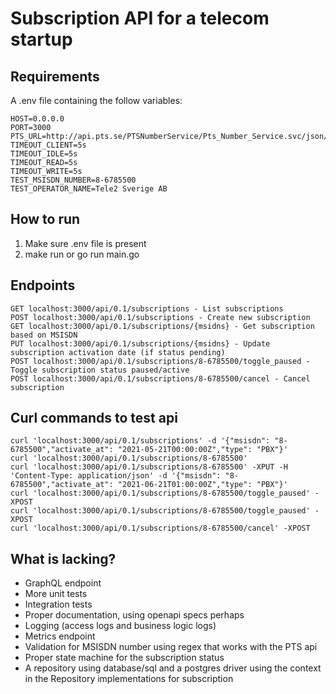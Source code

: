 # Subscription API for a telecom startup

## Requirements
A .env file containing the follow variables:
```
HOST=0.0.0.0
PORT=3000
PTS_URL=http://api.pts.se/PTSNumberService/Pts_Number_Service.svc/json/SearchByNumber
TIMEOUT_CLIENT=5s
TIMEOUT_IDLE=5s
TIMEOUT_READ=5s
TIMEOUT_WRITE=5s
TEST_MSISDN_NUMBER=8-6785500
TEST_OPERATOR_NAME=Tele2 Sverige AB
```

## How to run

1. Make sure .env file is present
2. make run or go run main.go

## Endpoints

```
GET localhost:3000/api/0.1/subscriptions - List subscriptions
POST localhost:3000/api/0.1/subscriptions - Create new subscription
GET localhost:3000/api/0.1/subscriptions/{msidns} - Get subscription based on MSISDN
PUT localhost:3000/api/0.1/subscriptions/{msidns} - Update subscription activation date (if status pending)
POST localhost:3000/api/0.1/subscriptions/8-6785500/toggle_paused - Toggle subscription status paused/active
POST localhost:3000/api/0.1/subscriptions/8-6785500/cancel - Cancel subscription
```

## Curl commands to test api

```
curl 'localhost:3000/api/0.1/subscriptions' -d '{"msisdn": "8-6785500","activate_at": "2021-05-21T00:00:00Z","type": "PBX"}'
curl 'localhost:3000/api/0.1/subscriptions/8-6785500'
curl 'localhost:3000/api/0.1/subscriptions/8-6785500' -XPUT -H 'Content-Type: application/json' -d '{"msisdn": "8-6785500","activate_at": "2021-06-21T01:00:00Z","type": "PBX"}'
curl 'localhost:3000/api/0.1/subscriptions/8-6785500/toggle_paused' -XPOST
curl 'localhost:3000/api/0.1/subscriptions/8-6785500/toggle_paused' -XPOST
curl 'localhost:3000/api/0.1/subscriptions/8-6785500/cancel' -XPOST
```

## What is lacking?
* GraphQL endpoint
* More unit tests
* Integration tests
* Proper documentation, using openapi specs perhaps
* Logging (access logs and business logic logs)
* Metrics endpoint
* Validation for MSISDN number using regex that works with the PTS api
* Proper state machine for the subscription status
* A repository using database/sql and a postgres driver using the context in the Repository implementations for subscription
